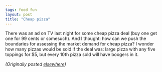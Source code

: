 ```yaml
---
tags: food fun
layout: post
title: "Cheap pizza"
---
```




<p>There was an ad on TV last night for some cheap pizza deal (buy one get one for 99 cents or somesuch). And I thought: how can we push the boundaries for assessing the market demand for cheap pizza? I wonder how many pizzas would be sold if the deal was: large pizza with any five toppings for $5, but every 10th pizza sold will have boogers in it.</p>

<p>
<p><em>(Originally posted <a href="http://use.perl.org/~lachoy/journal/4598">elsewhere</a>)</em></p>


